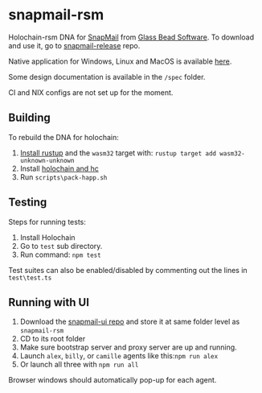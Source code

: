 # snapmail-rsm

Holochain-rsm DNA for [SnapMail](https://github.com/glassbeadsoftware/snapmail-release) from [Glass Bead Software](http://www.glassbead.com/).
To download and use it, go to [snapmail-release](https://github.com/glassbeadsoftware/snapmail-release) repo.

Native application for Windows, Linux and MacOS is available [here](https://github.com/glassbeadsoftware/snapmail-release/releases).

Some design documentation is available in the `/spec` folder.

CI and NIX configs are not set up for the moment. 


## Building

To rebuild the DNA for holochain:
1. [Install rustup](https://rustup.rs/) and the `wasm32` target with: ``rustup target add wasm32-unknown-unknown``
1. Install [holochain and hc](https://github.com/holochain/holochain)
1. Run ``scripts\pack-happ.sh``


## Testing
Steps for running tests:
 1. Install Holochain
 2. Go to ``test`` sub directory.
 3. Run command: `npm test`
 
Test suites can also be enabled/disabled by commenting out the lines in `test\test.ts`


## Running with UI

 1. Download the [snapmail-ui repo](https://github.com/glassbeadsoftware/snapmail-ui) and store it at same folder level as `snapmail-rsm`
 2. CD to its root folder
 2. Make sure bootstrap server and proxy server are up and running.
 3. Launch `alex`, `billy`, or `camille` agents like this:`npm run alex`
 4. Or launch all three with `npm run all`

Browser windows should automatically pop-up for each agent.
